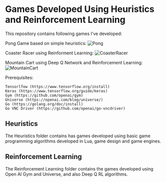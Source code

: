# Games Developed Using Heuristics and Reinforcement Learning
This repository contains following games I've developed:

Pong Game based on simple heuristics:
![Pong](http://tiny.cc/wwn33y)

Coaster Racer using Reinforment Learning:
![CoasterRacer](http://tiny.cc/uyn33y)

Mountain Cart using Deep Q Network and Reinforcement Learning:
![MountainCart](http://tiny.cc/k3n33y)


Prerequisites:
```
Tensorlfow (https://www.tensorflow.org/install)
Keras (https://www.tensorflow.org/guide/keras)
Gym (https://github.com/openai/gym)
Universe (https://openai.com/blog/universe/)
Go (https://golang.org/doc/install)
Go VNC Driver (https://github.com/openai/go-vncdriver)
```
## Heuristics
The Heuristics folder contains has games developed using basic game programming algorithms developed in Lua, game design and game engines.

## Reinforcement Learning
The Reinforcement Learning folder contains the games developed using Open AI Gym and Universe, and also Deep Q RL algorithms.
